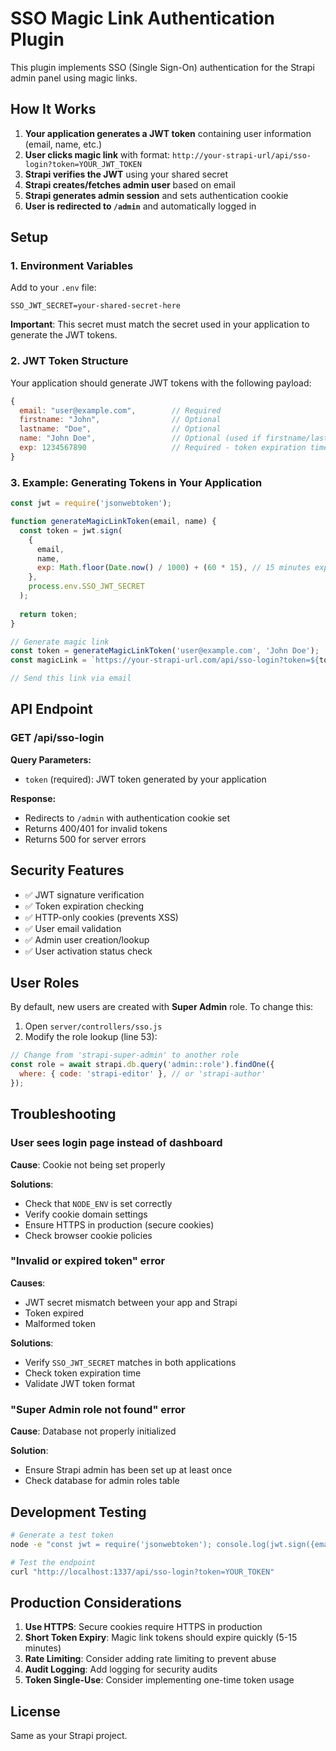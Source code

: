 # SSO Magic Link Authentication Plugin

This plugin implements SSO (Single Sign-On) authentication for the Strapi admin panel using magic links.

## How It Works

1. **Your application generates a JWT token** containing user information (email, name, etc.)
2. **User clicks magic link** with format: `http://your-strapi-url/api/sso-login?token=YOUR_JWT_TOKEN`
3. **Strapi verifies the JWT** using your shared secret
4. **Strapi creates/fetches admin user** based on email
5. **Strapi generates admin session** and sets authentication cookie
6. **User is redirected to `/admin`** and automatically logged in

## Setup

### 1. Environment Variables

Add to your `.env` file:

```env
SSO_JWT_SECRET=your-shared-secret-here
```

**Important**: This secret must match the secret used in your application to generate the JWT tokens.

### 2. JWT Token Structure

Your application should generate JWT tokens with the following payload:

```javascript
{
  email: "user@example.com",        // Required
  firstname: "John",                // Optional
  lastname: "Doe",                  // Optional
  name: "John Doe",                 // Optional (used if firstname/lastname not provided)
  exp: 1234567890                   // Required - token expiration timestamp
}
```

### 3. Example: Generating Tokens in Your Application

```javascript
const jwt = require('jsonwebtoken');

function generateMagicLinkToken(email, name) {
  const token = jwt.sign(
    {
      email,
      name,
      exp: Math.floor(Date.now() / 1000) + (60 * 15), // 15 minutes expiry
    },
    process.env.SSO_JWT_SECRET
  );
  
  return token;
}

// Generate magic link
const token = generateMagicLinkToken('user@example.com', 'John Doe');
const magicLink = `https://your-strapi-url.com/api/sso-login?token=${token}`;

// Send this link via email
```

## API Endpoint

### GET /api/sso-login

**Query Parameters:**
- `token` (required): JWT token generated by your application

**Response:**
- Redirects to `/admin` with authentication cookie set
- Returns 400/401 for invalid tokens
- Returns 500 for server errors

## Security Features

- ✅ JWT signature verification
- ✅ Token expiration checking
- ✅ HTTP-only cookies (prevents XSS)
- ✅ User email validation
- ✅ Admin user creation/lookup
- ✅ User activation status check

## User Roles

By default, new users are created with **Super Admin** role. To change this:

1. Open `server/controllers/sso.js`
2. Modify the role lookup (line 53):

```javascript
// Change from 'strapi-super-admin' to another role
const role = await strapi.db.query('admin::role').findOne({
  where: { code: 'strapi-editor' }, // or 'strapi-author'
});
```

## Troubleshooting

### User sees login page instead of dashboard

**Cause**: Cookie not being set properly

**Solutions**:
- Check that `NODE_ENV` is set correctly
- Verify cookie domain settings
- Ensure HTTPS in production (secure cookies)
- Check browser cookie policies

### "Invalid or expired token" error

**Causes**:
- JWT secret mismatch between your app and Strapi
- Token expired
- Malformed token

**Solutions**:
- Verify `SSO_JWT_SECRET` matches in both applications
- Check token expiration time
- Validate JWT token format

### "Super Admin role not found" error

**Cause**: Database not properly initialized

**Solution**: 
- Ensure Strapi admin has been set up at least once
- Check database for admin roles table

## Development Testing

```bash
# Generate a test token
node -e "const jwt = require('jsonwebtoken'); console.log(jwt.sign({email: 'test@example.com', name: 'Test User', exp: Math.floor(Date.now()/1000) + 900}, 'your-secret'));"

# Test the endpoint
curl "http://localhost:1337/api/sso-login?token=YOUR_TOKEN"
```

## Production Considerations

1. **Use HTTPS**: Secure cookies require HTTPS in production
2. **Short Token Expiry**: Magic link tokens should expire quickly (5-15 minutes)
3. **Rate Limiting**: Consider adding rate limiting to prevent abuse
4. **Audit Logging**: Add logging for security audits
5. **Token Single-Use**: Consider implementing one-time token usage

## License

Same as your Strapi project.
